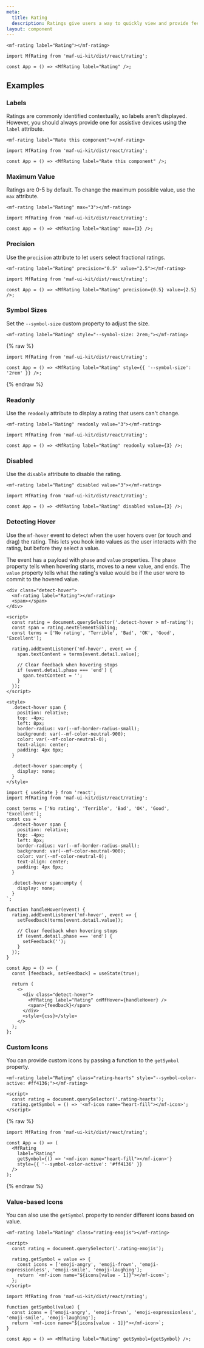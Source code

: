 ```yaml
---
meta:
  title: Rating
  description: Ratings give users a way to quickly view and provide feedback.
layout: component
---
```


```html:preview
<mf-rating label="Rating"></mf-rating>
```

```jsx:react
import MfRating from 'maf-ui-kit/dist/react/rating';

const App = () => <MfRating label="Rating" />;
```

## Examples

### Labels

Ratings are commonly identified contextually, so labels aren't displayed. However, you should always provide one for assistive devices using the `label` attribute.

```html:preview
<mf-rating label="Rate this component"></mf-rating>
```

```jsx:react
import MfRating from 'maf-ui-kit/dist/react/rating';

const App = () => <MfRating label="Rate this component" />;
```

### Maximum Value

Ratings are 0-5 by default. To change the maximum possible value, use the `max` attribute.

```html:preview
<mf-rating label="Rating" max="3"></mf-rating>
```

```jsx:react
import MfRating from 'maf-ui-kit/dist/react/rating';

const App = () => <MfRating label="Rating" max={3} />;
```

### Precision

Use the `precision` attribute to let users select fractional ratings.

```html:preview
<mf-rating label="Rating" precision="0.5" value="2.5"></mf-rating>
```

```jsx:react
import MfRating from 'maf-ui-kit/dist/react/rating';

const App = () => <MfRating label="Rating" precision={0.5} value={2.5} />;
```

### Symbol Sizes

Set the `--symbol-size` custom property to adjust the size.

```html:preview
<mf-rating label="Rating" style="--symbol-size: 2rem;"></mf-rating>
```

{% raw %}

```jsx:react
import MfRating from 'maf-ui-kit/dist/react/rating';

const App = () => <MfRating label="Rating" style={{ '--symbol-size': '2rem' }} />;
```

{% endraw %}

### Readonly

Use the `readonly` attribute to display a rating that users can't change.

```html:preview
<mf-rating label="Rating" readonly value="3"></mf-rating>
```

```jsx:react
import MfRating from 'maf-ui-kit/dist/react/rating';

const App = () => <MfRating label="Rating" readonly value={3} />;
```

### Disabled

Use the `disable` attribute to disable the rating.

```html:preview
<mf-rating label="Rating" disabled value="3"></mf-rating>
```

```jsx:react
import MfRating from 'maf-ui-kit/dist/react/rating';

const App = () => <MfRating label="Rating" disabled value={3} />;
```

### Detecting Hover

Use the `mf-hover` event to detect when the user hovers over (or touch and drag) the rating. This lets you hook into values as the user interacts with the rating, but before they select a value.

The event has a payload with `phase` and `value` properties. The `phase` property tells when hovering starts, moves to a new value, and ends. The `value` property tells what the rating's value would be if the user were to commit to the hovered value.

```html:preview
<div class="detect-hover">
  <mf-rating label="Rating"></mf-rating>
  <span></span>
</div>

<script>
  const rating = document.querySelector('.detect-hover > mf-rating');
  const span = rating.nextElementSibling;
  const terms = ['No rating', 'Terrible', 'Bad', 'OK', 'Good', 'Excellent'];

  rating.addEventListener('mf-hover', event => {
    span.textContent = terms[event.detail.value];

    // Clear feedback when hovering stops
    if (event.detail.phase === 'end') {
      span.textContent = '';
    }
  });
</script>

<style>
  .detect-hover span {
    position: relative;
    top: -4px;
    left: 8px;
    border-radius: var(--mf-border-radius-small);
    background: var(--mf-color-neutral-900);
    color: var(--mf-color-neutral-0);
    text-align: center;
    padding: 4px 6px;
  }

  .detect-hover span:empty {
    display: none;
  }
</style>
```

```jsx:react
import { useState } from 'react';
import MfRating from 'maf-ui-kit/dist/react/rating';

const terms = ['No rating', 'Terrible', 'Bad', 'OK', 'Good', 'Excellent'];
const css = `
  .detect-hover span {
    position: relative;
    top: -4px;
    left: 8px;
    border-radius: var(--mf-border-radius-small);
    background: var(--mf-color-neutral-900);
    color: var(--mf-color-neutral-0);
    text-align: center;
    padding: 4px 6px;
  }

  .detect-hover span:empty {
    display: none;
  }
`;

function handleHover(event) {
  rating.addEventListener('mf-hover', event => {
    setFeedback(terms[event.detail.value]);

    // Clear feedback when hovering stops
    if (event.detail.phase === 'end') {
      setFeedback('');
    }
  });
}

const App = () => {
  const [feedback, setFeedback] = useState(true);

  return (
    <>
      <div class="detect-hover">
        <MfRating label="Rating" onMfHover={handleHover} />
        <span>{feedback}</span>
      </div>
      <style>{css}</style>
    </>
  );
};
```

### Custom Icons

You can provide custom icons by passing a function to the `getSymbol` property.

```html:preview
<mf-rating label="Rating" class="rating-hearts" style="--symbol-color-active: #ff4136;"></mf-rating>

<script>
  const rating = document.querySelector('.rating-hearts');
  rating.getSymbol = () => '<mf-icon name="heart-fill"></mf-icon>';
</script>
```

{% raw %}

```jsx:react
import MfRating from 'maf-ui-kit/dist/react/rating';

const App = () => (
  <MfRating
    label="Rating"
    getSymbol={() => '<mf-icon name="heart-fill"></mf-icon>'}
    style={{ '--symbol-color-active': '#ff4136' }}
  />
);
```

{% endraw %}

### Value-based Icons

You can also use the `getSymbol` property to render different icons based on value.

```html:preview
<mf-rating label="Rating" class="rating-emojis"></mf-rating>

<script>
  const rating = document.querySelector('.rating-emojis');

  rating.getSymbol = value => {
    const icons = ['emoji-angry', 'emoji-frown', 'emoji-expressionless', 'emoji-smile', 'emoji-laughing'];
    return `<mf-icon name="${icons[value - 1]}"></mf-icon>`;
  };
</script>
```

```jsx:react
import MfRating from 'maf-ui-kit/dist/react/rating';

function getSymbol(value) {
  const icons = ['emoji-angry', 'emoji-frown', 'emoji-expressionless', 'emoji-smile', 'emoji-laughing'];
  return `<mf-icon name="${icons[value - 1]}"></mf-icon>`;
}

const App = () => <MfRating label="Rating" getSymbol={getSymbol} />;
```
